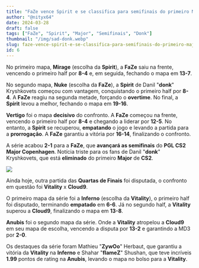 ```yaml
---
title: "FaZe vence Spirit e se classifica para semifinais do primeiro Major de CS2"
author: "@nityx64"
date: 2024-03-28
draft: false
tags: ["FaZe", "Spirit", "Major", "Semifinais", "Donk"]
thumbnail: "/img/sad-donk.webp"
slug: faze-vence-spirit-e-se-classifica-para-semifinais-do-primeiro-major-de-cs2
id: 6
---
```


No primeiro mapa, **Mirage** (escolha da **Spirit**), a **FaZe** saiu na frente, vencendo o primeiro half por **8-4** e, em seguida, fechando o mapa em **13-7**.

No segundo mapa, **Nuke** (escolha da **FaZe**), a **Spirit** de Danil "**donk**" Kryshkovets começou com vantagem, conquistando o primeiro half por **8-4**. A **FaZe** reagiu na segunda metade, forçando o **overtime**. No final, a **Spirit** levou a melhor, fechando o mapa em **19-16**.

**Vertigo** foi o mapa **decisivo** do confronto. A **FaZe** começou na frente, vencendo o primeiro half por **8-4** e chegando a liderar por **12-5**. No entanto, a **Spirit** se recuperou, **empatando** o jogo e levando a partida para a **prorrogação**. A **FaZe** garantiu a vitória por **16-14**, finalizando o confronto.

A série acabou **2-1** para a **FaZe**, que **avançará as semifinais** do **PGL CS2 Major Copenhagen**. Notícia triste para os fans de Danil "**donk**" Kryshkovets, que está **eliminado** do primeiro **Major** de **CS2**.

<img src="/img/karrigan-major-copenhagen.png">

Ainda hoje, outra partida das **Quartas de Finais** foi disputada, o confronto em questão foi **Vitality** x **Cloud9**.

O primeiro mapa da série foi a **Inferno** (escolha da **Vitality**), o primeiro half foi disputado, terminando **empatado** em **6-6**. Já no segundo half, a **Vitality** superou a **Cloud9**, finalizando o mapa em **13-8**.

**Anubis** foi o segundo mapa da série. Onde a **Vitality** atropelou a **Cloud9** em seu mapa de escolha, vencendo a disputa por **13-2** e garantindo a MD3 por **2-0**.

Os destaques da série foram Mathieu "**ZywOo**" Herbaut, que garantiu a vitória da **Vitality** na **Inferno** e Shahar "**flameZ**" Shushan, que teve incríveis **1.99** pontos de rating na **Anubis**, levando o mapa no bolso para a **Vitality**.
